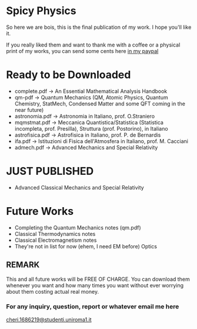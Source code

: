 # Spicy Physics
So here we are bois, this is the final publication of my work. I hope you'll like it.

If you really liked them and want to thank me with a coffee or a physical print of my works, you can send some cents here [in my paypal](https://www.paypal.me/birrabenzina)

# Ready to be Downloaded
* complete.pdf -> An Essential Mathematical Analysis Handbook
* qm-pdf -> Quantum Mechanics (QM, Atomic Physics, Quantum Chemistry, StatMech, Condensed Matter and some QFT coming in the near future)
* astronomia.pdf -> Astronomia in Italiano, prof. O.Straniero
* mqmstmat.pdf -> Meccanica Quantistica/Statistica (Statistica incompleta, prof. Presilla), Struttura (prof. Postorino), in Italiano
* astrofisica.pdf -> Astrofisica in Italiano, prof. P. de Bernardis
* ifa.pdf -> Istituzioni di Fisica dell'Atmosfera in Italiano, prof. M. Cacciani
* admech.pdf -> Advanced Mechanics and Special Relativity

# JUST PUBLISHED
* Advanced Classical Mechanics and Special Relativity

# Future Works
* Completing the Quantum Mechanics notes (qm.pdf)
* Classical Thermodynamics notes
* Classical Electromagnetism notes
* They're not in list for now (ehem, I need EM before) Optics

## REMARK
This and all future works will be FREE OF CHARGE. You can download them whenever you want and how many times you want without ever worrying about them costing actual real money.

### For any inquiry, question, report or whatever email me here 
<cheri.1686219@studenti.uniroma1.it>
